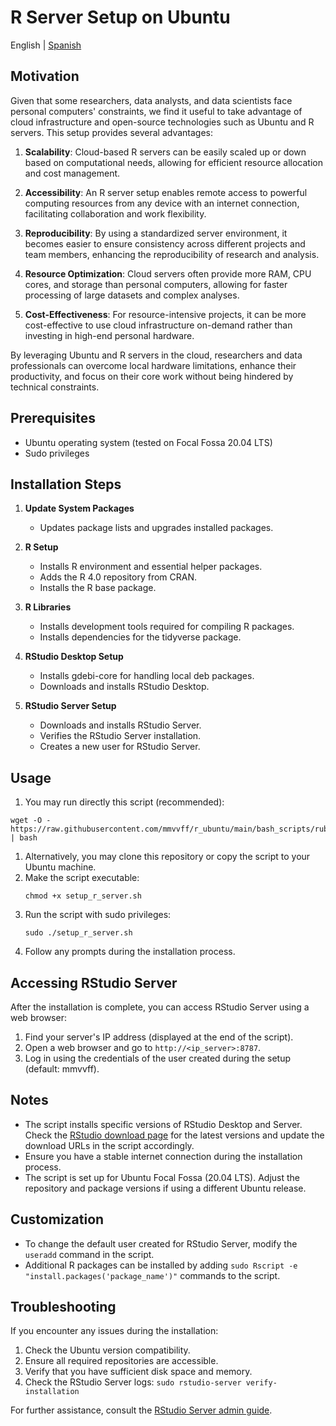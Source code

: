 # R Server Setup on Ubuntu

English | [Spanish](https://github.com/mmvvff/r_ubuntu/blob/main/r_ubuntu_es/README_ES.md)

## Motivation

Given that some researchers, data analysts, and data scientists face personal computers' constraints, we find it useful to take advantage of cloud infrastructure and open-source technologies such as Ubuntu and R servers. This setup provides several advantages:

1. **Scalability**: Cloud-based R servers can be easily scaled up or down based on computational needs, allowing for efficient resource allocation and cost management.

2. **Accessibility**: An R server setup enables remote access to powerful computing resources from any device with an internet connection, facilitating collaboration and work flexibility.

3. **Reproducibility**: By using a standardized server environment, it becomes easier to ensure consistency across different projects and team members, enhancing the reproducibility of research and analysis.

4. **Resource Optimization**: Cloud servers often provide more RAM, CPU cores, and storage than personal computers, allowing for faster processing of large datasets and complex analyses.

5. **Cost-Effectiveness**: For resource-intensive projects, it can be more cost-effective to use cloud infrastructure on-demand rather than investing in high-end personal hardware.

By leveraging Ubuntu and R servers in the cloud, researchers and data professionals can overcome local hardware limitations, enhance their productivity, and focus on their core work without being hindered by technical constraints.

## Prerequisites

- Ubuntu operating system (tested on Focal Fossa 20.04 LTS)
- Sudo privileges

## Installation Steps

1. **Update System Packages**
   - Updates package lists and upgrades installed packages.

2. **R Setup**
   - Installs R environment and essential helper packages.
   - Adds the R 4.0 repository from CRAN.
   - Installs the R base package.

3. **R Libraries**
   - Installs development tools required for compiling R packages.
   - Installs dependencies for the tidyverse package.

4. **RStudio Desktop Setup**
   - Installs gdebi-core for handling local deb packages.
   - Downloads and installs RStudio Desktop.

5. **RStudio Server Setup**
   - Downloads and installs RStudio Server.
   - Verifies the RStudio Server installation.
   - Creates a new user for RStudio Server.

## Usage

1. You may run directly this script (recommended):

```
wget -O - https://raw.githubusercontent.com/mmvvff/r_ubuntu/main/bash_scripts/rubuntu_0.sh | bash
```

1. Alternatively, you may clone this repository or copy the script to your Ubuntu machine.
2. Make the script executable:
   ```
   chmod +x setup_r_server.sh
   ```
3. Run the script with sudo privileges:
   ```
   sudo ./setup_r_server.sh
   ```
4. Follow any prompts during the installation process.

## Accessing RStudio Server

After the installation is complete, you can access RStudio Server using a web browser:

1. Find your server's IP address (displayed at the end of the script).
2. Open a web browser and go to `http://<ip_server>:8787`.
3. Log in using the credentials of the user created during the setup (default: mmvvff).

## Notes

- The script installs specific versions of RStudio Desktop and Server. Check the [RStudio download page](https://posit.co/download/rstudio-desktop/) for the latest versions and update the download URLs in the script accordingly.
- Ensure you have a stable internet connection during the installation process.
- The script is set up for Ubuntu Focal Fossa (20.04 LTS). Adjust the repository and package versions if using a different Ubuntu release.

## Customization

- To change the default user created for RStudio Server, modify the `useradd` command in the script.
- Additional R packages can be installed by adding `sudo Rscript -e "install.packages('package_name')"` commands to the script.

## Troubleshooting

If you encounter any issues during the installation:

1. Check the Ubuntu version compatibility.
2. Ensure all required repositories are accessible.
3. Verify that you have sufficient disk space and memory.
4. Check the RStudio Server logs: `sudo rstudio-server verify-installation`

For further assistance, consult the [RStudio Server admin guide](https://docs.rstudio.com/ide/server-pro/latest/).
